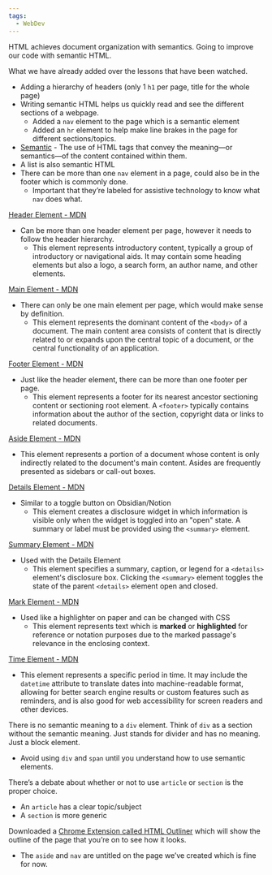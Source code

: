 ```yaml
---
tags:
  - WebDev
---
```

HTML achieves document organization with semantics. Going to improve our code with semantic HTML.

What we have already added over the lessons that have been watched.
* Adding a hierarchy of headers (only 1 `h1` per page, title for the whole page)
* Writing semantic HTML helps us quickly read and see the different sections of a webpage.
	* Added a `nav` element to the page which is a semantic element
	* Added an `hr` element to help make line brakes in the page for different sections/topics.
* <u>Semantic</u> - The use of HTML tags that convey the meaning—or semantics—of the content contained within them.
* A list is also semantic HTML
* There can be more than one `nav` element in a page, could also be in the footer which is commonly done.
	* Important that they’re labeled for assistive technology to know what `nav` does what.

[Header Element - MDN](https://developer.mozilla.org/en-US/docs/Web/HTML/Element/header)
* Can be more than one header element per page, however it needs to follow the header hierarchy.
	* This element represents introductory content, typically a group of introductory or navigational aids. It may contain some heading elements but also a logo, a search form, an author name, and other elements.

[Main Element - MDN](https://developer.mozilla.org/en-US/docs/Web/HTML/Element/main)
* There can only be one main element per page, which would make sense by definition.
	* This element represents the dominant content of the `<body>` of a document. The main content area consists of content that is directly related to or expands upon the central topic of a document, or the central functionality of an application.

[Footer Element - MDN](https://developer.mozilla.org/en-US/docs/Web/HTML/Element/footer)
* Just like the header element, there can be more than one footer per page.
	* This element represents a footer for its nearest ancestor sectioning content or sectioning root element. A `<footer>` typically contains information about the author of the section, copyright data or links to related documents.

[Aside Element - MDN](https://developer.mozilla.org/en-US/docs/Web/HTML/Element/aside)
* This element represents a portion of a document whose content is only indirectly related to the document's main content. Asides are frequently presented as sidebars or call-out boxes.

[Details Element - MDN](https://developer.mozilla.org/en-US/docs/Web/HTML/Element/details)
* Similar to a toggle button on Obsidian/Notion
	* This element creates a disclosure widget in which information is visible only when the widget is toggled into an "open" state. A summary or label must be provided using the `<summary>` element.

[Summary Element - MDN](https://developer.mozilla.org/en-US/docs/Web/HTML/Element/summary)
* Used with the Details Element
	* This element specifies a summary, caption, or legend for a `<details>` element's disclosure box. Clicking the `<summary>` element toggles the state of the parent `<details>` element open and closed.

[Mark Element - MDN](https://developer.mozilla.org/en-US/docs/Web/HTML/Element/mark)
* Used like a highlighter on paper and can be changed with CSS
	* This element represents text which is **marked** or **highlighted** for reference or notation purposes due to the marked passage's relevance in the enclosing context.

[Time Element - MDN](https://developer.mozilla.org/en-US/docs/Web/HTML/Element/time)
* This element represents a specific period in time. It may include the `datetime` attribute to translate dates into machine-readable format, allowing for better search engine results or custom features such as reminders, and is also good for web accessibility for screen readers and other devices.

There is no semantic meaning to a `div` element. Think of `div` as a section without the semantic meaning. Just stands for divider and has no meaning. Just a block element.
* Avoid using `div` and `span` until you understand how to use semantic elements.

There’s a debate about whether or not to use `article` or `section` is the proper choice.
* An `article` has a clear topic/subject
* A `section` is more generic

Downloaded a [Chrome Extension called HTML Outliner](https://chromewebstore.google.com/detail/html5-outliner/afoibpobokebhgfnknfndkgemglggomo) which will show the outline of the page that you’re on to see how it looks.
* The `aside` and `nav` are untitled on the page we’ve created which is fine for now.
